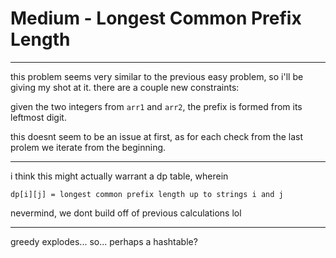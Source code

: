 # Medium - Longest Common Prefix Length

---

this problem seems very similar to the previous easy problem, so i'll be giving my shot at it. there are a couple new constraints:

given the two integers from `arr1` and `arr2`, the prefix is formed from its leftmost digit.

this doesnt seem to be an issue at first, as for each check from the last prolem we iterate from the beginning.

---

i think this might actually warrant a dp table, wherein

`dp[i][j] = longest common prefix length up to strings i and j`

nevermind, we dont build off of previous calculations lol

---

greedy explodes... so... perhaps a hashtable?
